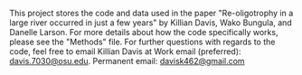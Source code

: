 This project stores the code and data used in the paper "Re-oligotrophy   in a large river occurred in just a few years" by Killian Davis, Wako Bungula, and Danelle Larson.
For more details about how the code specifically works, please see the "Methods" file. For further questions with regards to the code, feel free to email Killian Davis
at 
Work email (preferred): davis.7030@osu.edu.
Permanent email: davisk462@gmail.com
